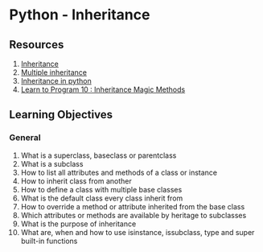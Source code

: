 # Python - Inheritance

## Resources
1. [Inheritance](https://docs.python.org/3/tutorial/classes.html#inheritance)
2. [Multiple inheritance](https://docs.python.org/3/tutorial/classes.html#multiple-inheritance)
3. [Inheritance in python](https://www.geeksforgeeks.org/inheritance-in-python/)
4. [Learn to Program 10 : Inheritance Magic Methods](https://www.youtube.com/watch?v=d8kCdLCi6Lk)

## Learning Objectives

### General
1. What is a superclass, baseclass or parentclass
2. What is a subclass
3. How to list all attributes and methods of a class or instance
4. How to inherit class from another
5. How to define a class with multiple base classes
6. What is the default class every class inherit from
7. How to override a method or attribute inherited from the base class
8. Which attributes or methods are available by heritage to subclasses
9. What is the purpose of inheritance
10. What are, when and how to use isinstance, issubclass, type and super built-in functions
